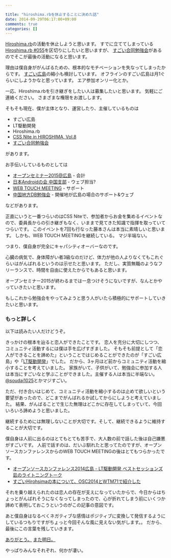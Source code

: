 ```yaml
---

title: "hiroshima.rbを休止することに決めた話"
date: 2014-09-29T06:17:00+09:00
comments: true
categories: []
---
```


[Hiroshima.rb](http://hiroshimarb.github.io/)の活動を休止しようと思います。
すでに立ててしまっている[Hiroshima.rb #055](http://hiroshimarb.doorkeeper.jp/events/15457)を区切りにしたいと思いますが、
[すごい合同勉強会](http://great-study.doorkeeper.jp/events/13215)があるのでそこが最後の活動になると思います。

理由は僕自身ががんばるための、根本的なモチベーションを失なってしまったからです。
[すごい広島](http://great-h.github.io/)の縮小も検討しています。
オフラインのすごい広島は月1ぐらいにしようかなと思っています。
エア参加オンリー化とか。

一応、Hiroshima.rbを引き継ぎをしたい人は募集したいと思います。
気軽にご連絡ください。
さまざまな権限をお渡しします。

そもそも現在、僕が主体となり、運営したり、主催しているものは

* すごい広島
* LT駆動開発
* Hiroshima.rb
* [CSS Nite in HIROSHIMA, Vol.8](http://cssniteinhiroshimavol8.peatix.com/view)
* [すごい合同勉強会](http://great-study.doorkeeper.jp/events/13215)

があります。

お手伝いしているものとしては

* [オープンセミナー2015@広島](http://osh-web.github.io/) - 会計
* [日本Androidの会 中国支部](https://www.android-group.jp/index.php?%A5%EF%A1%BC%A5%AD%A5%F3%A5%B0%A5%B0%A5%EB%A1%BC%A5%D7%2F%C3%E6%B9%F1%BB%D9%C9%F4) - ウェブ担当?
* [WEB TOUCH MEETING](http://webtouchmeeting.com/) - サポート
* [中国地方DB勉強会](http://dbstudychugoku.github.io/) - 開催地が広島の場合のサポート&ウェブ

などがあります。

正直にいうと一番つらいのはCSS Niteで、参加者からお金を集めるイベントなので、委員長からの引き継ぎもなく、いままで見てきた知識で指揮を取っていてつらいです。
このイベントを7回も行なった藤本さんは本当に素晴しいと思います。
しかも、WEB TOUCH MEETINGを継続している。
マジ半端ない。

つまり、僕自身が完全にキャパシティオーバーなのです。

心臓の病気で、身体障がい者3級なのだけど、体力が他の人よりなくてもこれぐらいはがんばれるというのは示せたと思います。
ただし、実質無職のようなフリーランスで、時間を自由に使えたからでもあると思います。

オープンセミナー2015が終わるまでは一息つけそうにないですが、なんとかやっていきたいと思います。

もしこれから勉強会をやってみようと思う人がいたら積極的にサポートしていきたいと思います。

### もっと詳しく

以下は読みたい人だけどうぞ。

きっかけの根本を辿ると恋人ができたことです。
恋人を充分に大切にしつつ、コミュニティ活動するには僕は手を広げすぎました。
そもそも前提として「恋人ができることを諦めた」ということではじめることができたのが「すごい広島」や「[LT駆動開発](http://ltdd.doorkeeper.jp/)」でした。
だから、3ヶ月ほど前からコミュニティ活動を縮小することを考えていました。
家族がいて、子供がいて、勉強会に参加する人は本当にすごいなと学ぶことができました。主催する人は本当に半端ない。[@soudai1025](https://twitter.com/soudai1025)とかマジすごい。

ただ、付き合いはじめて、コミュニティ活動を縮小するのは止めて欲しいという要望があったので、どこまでがんばれるか試してからにしようと考えていました。
結果、がんばることで生じた無理はどこかに存在してしまっていて、今回いろいろ諦めようと思いました。

継続するためには無理しないことが大切です。そして、継続できるように維持することが大切です。

僕自身は人前に出るのはとてもとても苦手で、大人数の前で話した後は自己嫌悪がすごいです。
人前で話すのは、だいぶ馴れたと思ってたのですが、オープンソースカンファレンスからのWEB TOUCH MEETINGの後はとてもつらかったです。

* [オープンソースカンファレンス2014広島 - LT駆動開発 ベストセッションズ 凪のライトニングトーク](/blog/2014/09/20/osc-2014/)
* [すごいHirohsimaの本について、OSC2014とWTM71で紹介した](/blog/2014/09/21/great-h-book-osc-2014-and-wtm71/)

それを乗り越えられたのは恋人の存在が支えになっていたからで、今日からはちょっとがんばれそうになくなってしまったので、心が折れてしまう前にいくつか諦めて表明しておこうというのがこの記事の意図です。

あと僕自身はなるべくネガティブな感情はポジティブに変換して発信するようにしているつもりですがちょっと今回そんな風に見えない気がします。。
だから、最後にこの言葉を残していきます。

[ありがとう。](https://note.mu/eiel/n/nc78bb994e310)
[また明日。](https://note.mu/eiel/n/naeb4c3c02c5f)

やっぱりみんなそれぞれ、何かが凄い。
